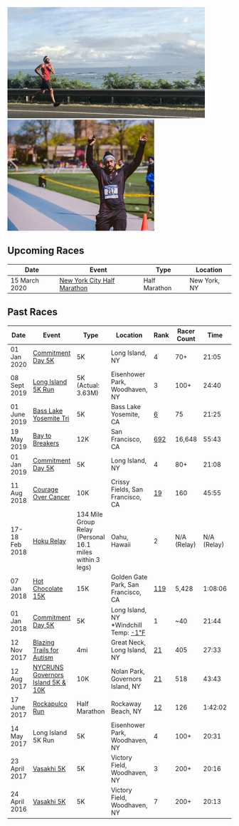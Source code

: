<!-- Mixpanel -->
<script src="mixpanel_init_dasmer-com.js"></script><script type="text/javascript">mixpanel.track("Runs - View");</script>
<img src="images/runs/hawaii.jpg" height="250"><img src="images/runs/main.jpg" height="250">


## Upcoming Races

| Date           | Event                                  | Type          | Location                       |
| -------------- | -------------------------------------- | ------------- | ------------------------------ |
| 15 March 2020 | [New York City Half Marathon][15] | Half Marathon | New York, NY |


## Past Races

| Date           | Event                 | Type          | Location                       | Rank | Racer Count | Time    | Pace  |
| -------------- | --------------------- | ------------- | ------------------------------ | ---  | ------------| ------- | ----- |
| 01 Jan 2020    | [Commitment Day 5K][16]    | 5K | Long Island, NY | 4    | 70+        | 21:05 | 06:46 |
| 08 Sept 2019    | [Long Island 5K Run][13]    | 5K (Actual: 3.63M) | Eisenhower Park, Woodhaven, NY | 3    | 100+        | 24:40 | 06:47 |
| 01 June 2019   | [Bass Lake Yosemite Tri][12] | 5K     | Bass Lake Yosemite, CA                | [6][12b]    | 75           | 21:25   | 6:54 |
| 19 May 2019   | [Bay to Breakers][11] | 12K            | San Francisco, CA                | [692][11b]    | 16,648           | 55:43   | 7:29 |
| 01 Jan 2019   | [Commitment Day 5K][10] | 5K            | Long Island, NY                | 4    | 80+           | 21:08   | 6:50 |
| 11 Aug 2018   | [Courage Over Cancer][9] | 10K         | Crissy Fields, San Francisco, CA| [19][9b] | 160 | 45:55 | 7:24 |
| 17-18 Feb 2018 | [Hoku Relay][5]       | 134 Mile Group Relay (Personal 16.1 miles within 3 legs) | Oahu, Hawaii | 2 | N/A (Relay) | N/A (Relay) | N/A (Relay) |
| 07 Jan 2018   | [Hot Chocolate 15K][4] | 15K           | Golden Gate Park, San Francisco, CA| [119][4b] | 5,428 | 1:08:06 | 7:19 |
| 01 Jan 2018   | [Commitment Day 5K][8] | 5K            | Long Island, NY *Windchill Temp: [-1℉][8b] | 1   | ~40          | 21:44 | 6:59 |
| 12 Nov 2017   | [Blazing Trails for Autism][7] | 4mi  | Great Neck, Long Island, NY | [21][7b]   | 405    | 27:33 | 6:44 |
| 12 Aug 2017   | [NYCRUNS Governors Island 5K & 10K][3] | 10K  | Nolan Park, Governors Island, NY | [21][3b]   | 518    | 43:43 | 6:58 |
| 17 June 2017   | [Rockapulco Run][1]        | Half Marathon | Rockaway Beach, NY             | [12][1b]   | 126         | 1:42:02 | 07:47 |
| 14 May 2017    | Long Island 5K Run    | 5K            | Eisenhower Park, Woodhaven, NY | 4    | 100+        | 20:31 | 06:36 |
| 23 April 2017  | [Vasakhi 5K][2]       | 5K            | Victory Field, Woodhaven, NY   | 3    | 200+        |  20:16 | 06:31 |
| 24 April 2016  | [Vasakhi 5K][2]       | 5K            | Victory Field, Woodhaven, NY   | 7    | 200+        |  20:13 | 06:30 |

[1]: http://www.rockapulcorun.com/
[1b]: http://timing.boardwalkrunning.com/2017-Fathers-Day-Half-Marathon-Rockaway-Park-NY?status=live
[2]: https://www.vaisakhi5k.com/
[3]: https://nycruns.com/races/?race=nycruns-firecracker-5k--10k
[3b]: https://nycruns.com/race-results/?race=NYCRUNS-governors-island-5k-10k-2
[4]: https://www.hotchocolate15k.com/sanfrancisco/race
[4b]: https://hub.enmotive.com/events/2018-hot-chocolate-15k-5k-san-francisco/registrants/54273-dasmer-singh
[5]: http://hokurelay.com/
[6]: https://baytobreakers.com/
[7]: https://runsignup.com/Race/NY/GreatNeck/BlazingTrail4MileRunWalkforAutism
[7b]: http://jms.racetecresults.com/results.aspx?CId=16370&RId=290
[8]: https://www.facebook.com/events/563070407358375/
[8b]:https://www.wunderground.com/history/airport/KFRG/2018/1/1/DailyHistory.html?req_city=Syosset&req_state=NY&req_statename=New+York&reqdb.zip=11773&reqdb.magic=1&reqdb.wmo=99999
[9]: https://www.courageovercancersf.com/
[9b]: https://www.athlinks.com/event/249682/results/Event/755569/Course/1279433/Bib/2157
[10]: https://www.facebook.com/events/287568968780244/
[11]: https://www.baytobreakers.com/
[11b]: http://onlineraceresults.com/race/view_individual.php?make_printable=1&bib_num=25701&race_id=67794&type=result
[12]: http://www.basslaketri.com/
[12b]: http://www.cincyhalfmarathon.com/Results/basslake19.5k.htm
[13]: https://runsignup.com/Race/NY/EastMeadow/LongIslandRun5k
[15]: https://www.nyrr.org/races/2020unitedairlinesnychalf
[16]: https://www.facebook.com/events/793622614389155
